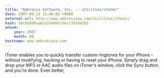 ```yaml
---
title: "Ambrosia Software, Inc. -- utilities/itoner"
date: 2007-09-21 15:46:03 +0000
external-url: http://www.ambrosiasw.com/utilities/iToner/
hash: 30c65dd0aa6cd2a94bfc5ecc701841b2
annum:
    year: 2007
    month: 09
hostname: www.ambrosiasw.com
---
```


iToner enables you to quickly transfer custom ringtones for your iPhone - without modifying, hacking or having to reset your iPhone. Simply drag and drop your MP3 or AAC audio files on iToner's window, click the Sync button, and you're done. Even better,
